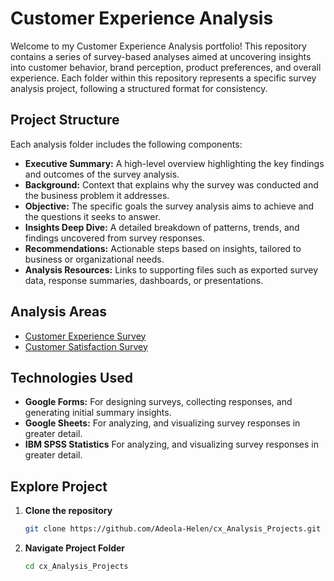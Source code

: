 # Customer Experience Analysis  

Welcome to my Customer Experience Analysis portfolio! This repository contains a series of survey-based analyses aimed at uncovering insights into customer behavior, brand perception, product preferences, and overall experience. Each folder within this repository represents a specific survey analysis project, following a structured format for consistency.  


## Project Structure  

Each analysis folder includes the following components:  
- **Executive Summary:** A high-level overview highlighting the key findings and outcomes of the survey analysis.  
- **Background:** Context that explains why the survey was conducted and the business problem it addresses.  
- **Objective:** The specific goals the survey analysis aims to achieve and the questions it seeks to answer.   
- **Insights Deep Dive:** A detailed breakdown of patterns, trends, and findings uncovered from survey responses.  
- **Recommendations:** Actionable steps based on insights, tailored to business or organizational needs.  
- **Analysis Resources:** Links to supporting files such as exported survey data, response summaries, dashboards, or presentations.  

## Analysis Areas  

- [Customer Experience Survey](Aunty_Funmi's_Place/)
- [Customer Satisfaction Survey](TVN/)

## Technologies Used  

- **Google Forms:** For designing surveys, collecting responses, and generating initial summary insights.  
- **Google Sheets:** For analyzing, and visualizing survey responses in greater detail.  
- **IBM SPSS Statistics** For analyzing, and visualizing survey responses in greater detail.
 
## Explore Project  

1. **Clone the repository**  
   ```bash
   git clone https://github.com/Adeola-Helen/cx_Analysis_Projects.git

2. **Navigate Project Folder**  
   ```bash
   cd cx_Analysis_Projects
